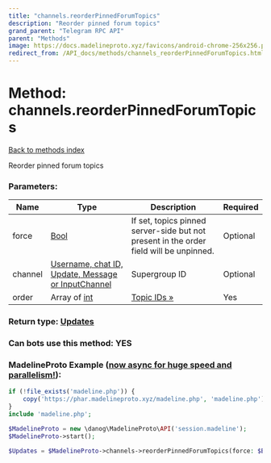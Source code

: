 ```yaml
---
title: "channels.reorderPinnedForumTopics"
description: "Reorder pinned forum topics"
grand_parent: "Telegram RPC API"
parent: "Methods"
image: https://docs.madelineproto.xyz/favicons/android-chrome-256x256.png
redirect_from: /API_docs/methods/channels_reorderPinnedForumTopics.html
---
```

# Method: channels.reorderPinnedForumTopics
[Back to methods index](index.html)



Reorder pinned forum topics

### Parameters:

| Name     |    Type       | Description | Required |
|----------|---------------|-------------|----------|
|force|[Bool](/API_docs/types/Bool.html) | If set, topics pinned server-side but not present in the order field will be unpinned. | Optional|
|channel|[Username, chat ID, Update, Message or InputChannel](/API_docs/types/InputChannel.html) | Supergroup ID | Optional|
|order|Array of [int](/API_docs/types/int.html) | [Topic IDs »](https://core.telegram.org/api/forum) | Yes|


### Return type: [Updates](/API_docs/types/Updates.html)

### Can bots use this method: **YES**


### MadelineProto Example ([now async for huge speed and parallelism!](https://docs.madelineproto.xyz/docs/ASYNC.html)):


```php
if (!file_exists('madeline.php')) {
    copy('https://phar.madelineproto.xyz/madeline.php', 'madeline.php');
}
include 'madeline.php';

$MadelineProto = new \danog\MadelineProto\API('session.madeline');
$MadelineProto->start();

$Updates = $MadelineProto->channels->reorderPinnedForumTopics(force: $Bool, channel: $InputChannel, order: [$int, $int], );
```

